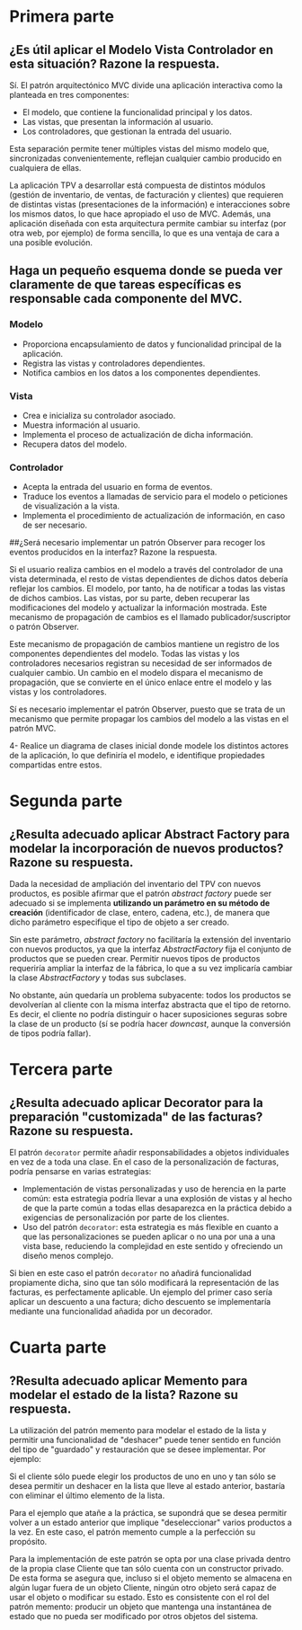 # Primera parte

## ¿Es útil aplicar el Modelo Vista Controlador en esta	situación? Razone la respuesta.

Sí. El patrón arquitectónico MVC divide una aplicación interactiva como la planteada en tres componentes:

- El modelo, que contiene la funcionalidad principal y los datos.
- Las vistas, que presentan la información al usuario.
- Los controladores, que gestionan la entrada del usuario.

Esta separación permite tener múltiples vistas del mismo modelo que, sincronizadas convenientemente, reflejan cualquier cambio producido en cualquiera de ellas.

La aplicación TPV a desarrollar está compuesta de distintos módulos (gestión de inventario, de ventas, de facturación y clientes) que requieren de distintas vistas (presentaciones de la información) e interacciones sobre los mismos datos, lo que hace apropiado el uso de MVC. Además, una aplicación diseñada con esta arquitectura permite cambiar su interfaz (por otra web, por ejemplo) de forma sencilla, lo que es una ventaja de cara a una posible evolución.

## Haga	un pequeño esquema donde se pueda ver claramente de que	tareas	específicas es responsable cada	componente del MVC.	

### Modelo
- Proporciona encapsulamiento de datos y funcionalidad principal de la aplicación.
- Registra las vistas y controladores dependientes.
- Notifica cambios en los datos a los componentes dependientes.
### Vista
- Crea e inicializa su controlador asociado.
- Muestra información al usuario.
- Implementa el proceso de actualización de dicha información.
- Recupera datos del modelo.
### Controlador
- Acepta la entrada del usuario en forma de eventos.
- Traduce los eventos a llamadas de servicio para el modelo o peticiones de visualización a la vista.
- Implementa el procedimiento de actualización de información, en caso de ser necesario.

##¿Será necesario implementar un patrón Observer para recoger los	eventos	producidos en la interfaz? Razone la respuesta.	

Si el usuario realiza cambios en el modelo a través del controlador de una vista determinada, el resto de vistas dependientes de dichos datos debería reflejar los cambios. El modelo, por tanto, ha de notificar a todas las vistas de dichos cambios. Las vistas, por su parte, deben recuperar las modificaciones del modelo y actualizar la información mostrada. Este mecanismo de propagación de cambios es el llamado publicador/suscriptor o patrón Observer.

Este mecanismo de propagación de cambios mantiene un registro de los componentes dependientes del modelo. Todas las vistas y los controladores necesarios registran su necesidad de ser informados de cualquier cambio. Un cambio en el modelo dispara el mecanismo de propagación, que se convierte en el único enlace entre el modelo y las vistas y los controladores.

Sí es necesario implementar el patrón Observer, puesto que se trata de un mecanismo que permite propagar los cambios del modelo a las vistas en el patrón MVC.


4- Realice un diagrama de clases inicial donde modele los distintos actores de la aplicación, lo que definiría el modelo, e identifique propiedades compartidas entre estos.

# Segunda parte

## ¿Resulta adecuado aplicar Abstract Factory para modelar la incorporación de nuevos productos? Razone su respuesta.

Dada la necesidad de ampliación del inventario del TPV con nuevos productos, es posible afirmar que el patrón *abstract factory* puede ser adecuado si se implementa **utilizando un parámetro en su método de creación** (identificador de clase, entero, cadena, etc.), de manera que dicho parámetro especifique el tipo de objeto a ser creado.

Sin este parámetro, *abstract factory* no facilitaría la extensión del inventario con nuevos productos, ya que la interfaz *AbstractFactory* fija el conjunto de productos que se pueden crear. Permitir nuevos tipos de productos requeriría ampliar la interfaz de la fábrica, lo que a su vez implicaría cambiar la clase *AbstractFactory* y todas sus subclases.

No obstante, aún quedaría un problema subyacente: todos los productos se devolverían al cliente con la misma interfaz abstracta que el tipo de retorno. Es decir, el cliente no podría distinguir o hacer suposiciones seguras sobre la clase de un producto (sí se podría hacer *downcast*, aunque la conversión de tipos podría fallar).

# Tercera parte

## ¿Resulta adecuado aplicar Decorator para la preparación "customizada" de las facturas? Razone su respuesta.

El patrón `decorator` permite añadir responsabilidades a objetos individuales en vez de a toda una clase. En el caso de la personalización de facturas, podría pensarse en varias estrategias:

- Implementación de vistas personalizadas y uso de herencia en la parte común: esta estrategia podría llevar a una explosión de vistas y al hecho de que la parte común a todas ellas desaparezca en la práctica debido a exigencias de personalización por parte de los clientes. 
- Uso del patrón `decorator`: esta estrategia es más flexible en cuanto a que las personalizaciones se pueden aplicar o no una por una a una vista base, reduciendo la complejidad en este sentido y ofreciendo un diseño menos complejo.

Si bien en este caso el patrón `decorator` no añadirá funcionalidad propiamente dicha, sino que tan sólo modificará la representación de las facturas, es perfectamente aplicable. Un ejemplo del primer caso sería aplicar un descuento a una factura; dicho descuento se implementaría mediante una funcionalidad añadida por un decorador.

# Cuarta parte

## ?Resulta adecuado aplicar Memento para modelar el estado de la lista? Razone su respuesta.

La utilización del patrón memento para modelar el estado de la lista y permitir una funcionalidad de "deshacer" puede tener sentido en función del tipo de "guardado" y restauración que se desee implementar. Por ejemplo:

Si el cliente sólo puede elegir los productos de uno en uno y tan sólo se desea permitir un deshacer en la lista que lleve al estado anterior, bastaría con eliminar el último elemento de la lista.

Para el ejemplo que atañe a la práctica, se supondrá que se desea permitir volver a un estado anterior que implique "deseleccionar" varios productos a la vez. En este caso, el patrón memento cumple a la perfección su propósito.

Para la implementación de este patrón se opta por una clase privada dentro de la propia clase Cliente que tan sólo cuenta con un constructor privado. De esta forma se asegura que, incluso si el objeto memento se almacena en algún lugar fuera de un objeto Cliente, ningún otro objeto será capaz de usar el objeto o modificar su estado. Esto es consistente con el rol del patrón memento: producir un objeto que mantenga una instantánea de estado que no pueda ser modificado por otros objetos del sistema.


